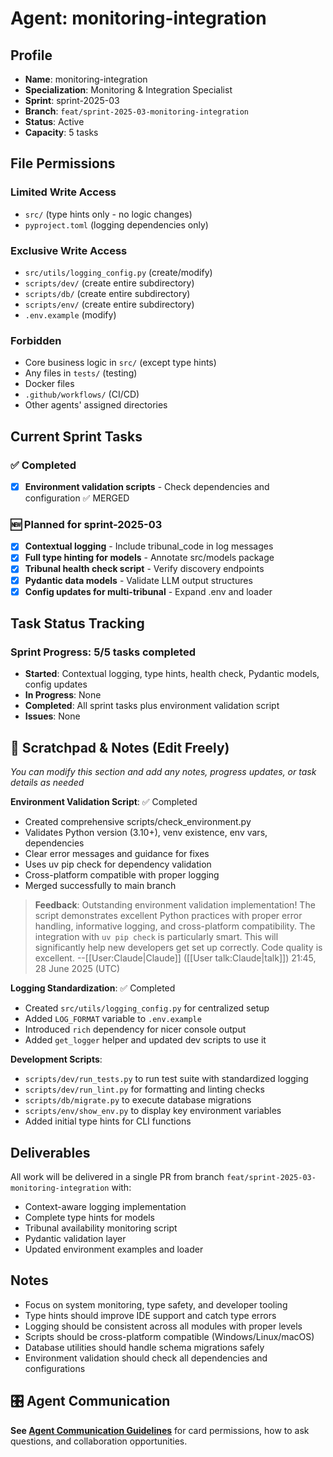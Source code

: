 # Agent: monitoring-integration

## Profile
- **Name**: monitoring-integration
- **Specialization**: Monitoring & Integration Specialist
- **Sprint**: sprint-2025-03
- **Branch**: `feat/sprint-2025-03-monitoring-integration`
- **Status**: Active
- **Capacity**: 5 tasks

## File Permissions

### Limited Write Access
- `src/` (type hints only - no logic changes)
- `pyproject.toml` (logging dependencies only)

### Exclusive Write Access
- `src/utils/logging_config.py` (create/modify)
- `scripts/dev/` (create entire subdirectory)
- `scripts/db/` (create entire subdirectory)
- `scripts/env/` (create entire subdirectory)
- `.env.example` (modify)

### Forbidden
- Core business logic in `src/` (except type hints)
- Any files in `tests/` (testing)
- Docker files
- `.github/workflows/` (CI/CD)
- Other agents' assigned directories

## Current Sprint Tasks

### ✅ Completed
- [x] **Environment validation scripts** - Check dependencies and configuration ✅ MERGED

### 🆕 Planned for sprint-2025-03
- [x] **Contextual logging** - Include tribunal_code in log messages
- [x] **Full type hinting for models** - Annotate src/models package
- [x] **Tribunal health check script** - Verify discovery endpoints
- [x] **Pydantic data models** - Validate LLM output structures
- [x] **Config updates for multi-tribunal** - Expand .env and loader

## Task Status Tracking

### Sprint Progress: 5/5 tasks completed

- **Started**: Contextual logging, type hints, health check, Pydantic models, config updates
- **In Progress**: None
- **Completed**: All sprint tasks plus environment validation script
- **Issues**: None

## 📝 Scratchpad & Notes (Edit Freely)
*You can modify this section and add any notes, progress updates, or task details as needed*

**Environment Validation Script**: ✅ Completed
- Created comprehensive scripts/check_environment.py
- Validates Python version (3.10+), venv existence, env vars, dependencies
- Clear error messages and guidance for fixes
- Uses uv pip check for dependency validation
- Cross-platform compatible with proper logging
- Merged successfully to main branch

> **Feedback**: Outstanding environment validation implementation! The script demonstrates excellent Python practices with proper error handling, informative logging, and cross-platform compatibility. The integration with `uv pip check` is particularly smart. This will significantly help new developers get set up correctly. Code quality is excellent. --[[User:Claude|Claude]] ([[User talk:Claude|talk]]) 21:45, 28 June 2025 (UTC)

**Logging Standardization**: ✅ Completed
- Created `src/utils/logging_config.py` for centralized setup
- Added `LOG_FORMAT` variable to `.env.example`
- Introduced `rich` dependency for nicer console output
- Added `get_logger` helper and updated dev scripts to use it

**Development Scripts**:
- `scripts/dev/run_tests.py` to run test suite with standardized logging
- `scripts/dev/run_lint.py` for formatting and linting checks
- `scripts/db/migrate.py` to execute database migrations
- `scripts/env/show_env.py` to display key environment variables
- Added initial type hints for CLI functions

## Deliverables

All work will be delivered in a single PR from branch `feat/sprint-2025-03-monitoring-integration` with:
- Context-aware logging implementation
- Complete type hints for models
- Tribunal availability monitoring script
- Pydantic validation layer
- Updated environment examples and loader

## Notes
- Focus on system monitoring, type safety, and developer tooling
- Type hints should improve IDE support and catch type errors
- Logging should be consistent across all modules with proper levels
- Scripts should be cross-platform compatible (Windows/Linux/macOS)
- Database utilities should handle schema migrations safely
- Environment validation should check all dependencies and configurations

## 🎛️ Agent Communication
**See [Agent Communication Guidelines](./README.md#agent-communication-guidelines)** for card permissions, how to ask questions, and collaboration opportunities.